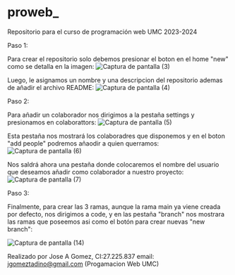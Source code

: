 # proweb_
Repositorio para el curso de programación web UMC 2023-2024

Paso 1:

Para crear el repositorio solo debemos presionar el boton en el home "new" como se detalla en la imagen:
![Captura de pantalla (3)](https://github.com/JagtAnt/proweb_/assets/145414703/4e6c22ea-b210-4fbd-a7f1-67057a59408b)



Luego, le asignamos un nombre y una descripcion del repositorio ademas de añadir el archivo README:
![Captura de pantalla (4)](https://github.com/JagtAnt/proweb_/assets/145414703/0cbf2af1-4e6b-4608-a3f8-bad05dd109ba)



Paso 2:

Para añadir un colaborador nos dirigimos a la pestaña settings y presionamos en colaborattors: 
![Captura de pantalla (5)](https://github.com/JagtAnt/proweb_/assets/145414703/0e16cbef-a1fc-4ba7-aa1c-1acfecdb7369)

Esta pestaña nos mostrará los colaboradres que disponemos y en el boton "add people" podremos añaodir a quien querramos:
![Captura de pantalla (6)](https://github.com/JagtAnt/proweb_/assets/145414703/4df4e2bf-8af3-47f6-89f4-dbb900dcc565)



Nos saldrá ahora una pestaña donde colocaremos el nombre del usuario que deseamos añadir como colaborador a nuestro proyecto:
![Captura de pantalla (7)](https://github.com/JagtAnt/proweb_/assets/145414703/e0019e01-2b40-4b43-814a-a265286ffd1c)


Paso 3:

Finalmente, para crear las 3 ramas, aunque la rama main ya viene creada por defecto, nos dirigimos a code, y en las pestaña "branch" nos mostrara las ramas que poseemos asi como el botón para crear nuevas "new branch":

![Captura de pantalla (14)](https://github.com/JagtAnt/proweb_/assets/145414703/37a5fadc-8cf7-4320-91d3-0c9431b409e7)








Realizado por Jose A Gomez, CI:27.225.837 email: jgomeztadino@gmail.com (Progamacion Web UMC)







